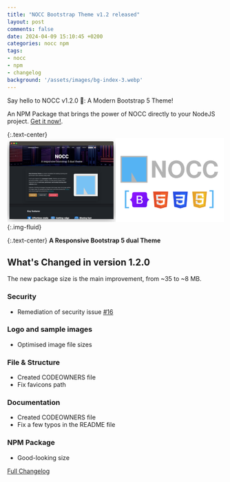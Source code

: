 ```yaml
---
title: "NOCC Bootstrap Theme v1.2 released"
layout: post
comments: false
date: 2024-04-09 15:10:45 +0200
categories: nocc npm
tags:
- nocc
- npm
- changelog
background: '/assets/images/bg-index-3.webp'
---
```


Say hello to NOCC v1.2.0 🎉: A Modern Bootstrap 5 Theme!

An NPM Package that brings the power of NOCC directly to your NodeJS project. [Get it now!](https://www.npmjs.com/package/nocc-bootstrap-theme).

{:.text-center}
![NOCC Thene](/assets/images/nocc-theme-showroom.png){:.img-fluid}

{:.text-center}
**A Responsive Bootstrap 5 dual Theme**

## What's Changed in version 1.2.0

The new package size is the main improvement, from ~35 to ~8 MB.

### Security

- Remediation of security issue [#16](https://github.com/carlesloriente/nocc-bootstrap-theme/issues/16)

### Logo and sample images

- Optimised image file sizes

### File & Structure

- Created CODEOWNERS file
- Fix favicons path

### Documentation

- Created CODEOWNERS file
- Fix a few typos in the README file

### NPM Package

- Good-looking size

[Full Changelog](https://github.com/carlesloriente/nocc-bootstrap-theme/compare/v1.1.1...v1.2.0)
